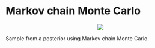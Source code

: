 
# Markov chain Monte Carlo

<p align="center"><img src="https://travis-ci.org/dschrempf/mcmc.svg?branch=master" /></p>

Sample from a posterior using Markov chain Monte Carlo.


